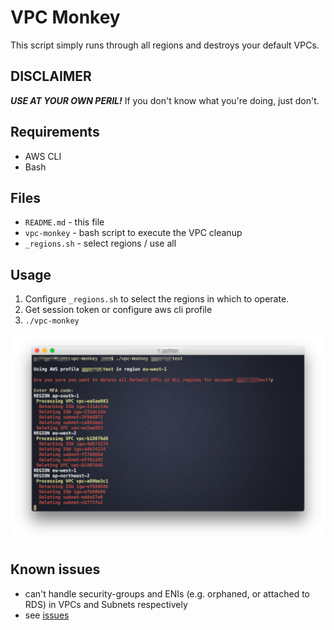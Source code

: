 # VPC Monkey

This script simply runs through all regions and destroys your default VPCs.

## DISCLAIMER

***USE AT YOUR OWN PERIL!*** If you don't know what you're doing, just don't.

## Requirements

- AWS CLI
- Bash

## Files

- `README.md` - this file
- `vpc-monkey` - bash script to execute the VPC cleanup
- `_regions.sh` - select regions / use all

## Usage

1. Configure `_regions.sh` to select the regions in which to operate. 
2. Get session token or configure aws cli profile
3. `./vpc-monkey`

![VPC Monkey](vpc-monkey.png "VPC Monkey")

## Known issues

- can't handle security-groups and ENIs (e.g. orphaned, or attached to RDS) in VPCs and Subnets respectively
- see [issues](https://github.com/Huevos-y-Bacon/vpc-monkey/issues)
